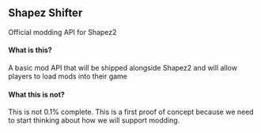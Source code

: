 ## Shapez Shifter

Official modding API for Shapez2 

#### What is this?
A basic mod API that will be shipped alongside Shapez2 and will allow players to load mods into their game

#### What this is not?
This is not 0.1% complete. This is a first proof of concept because we need to start thinking about how we will support modding.

